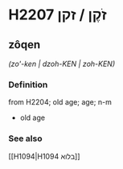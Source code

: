 # H2207 זֹקֶן / זקן

## zôqen

_(zo'-ken | dzoh-KEN | zoh-KEN)_

### Definition

from H2204; old age; age; n-m

- old age

### See also

[[H1094|H1094 בלוא]]

